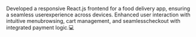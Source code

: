 Developed a responsive React.js frontend for a food delivery app, ensuring a seamless userexperience across devices.
Enhanced user interaction with intuitive menubrowsing, cart management, and seamlesscheckout with integrated payment logic.💻
